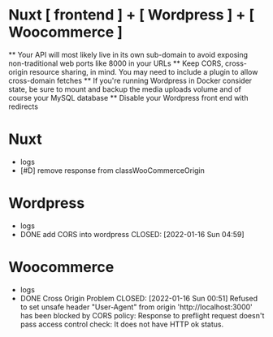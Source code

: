 # Nuxt [ frontend ] + [ Wordpress ] + [ Woocommerce ]

** Your API will most likely live in its own sub-domain to avoid exposing non-traditional web ports like 8000 in your URLs
** Keep CORS, cross-origin resource sharing, in mind. You may need to include a plugin to allow cross-domain fetches
** If you're running Wordpress in Docker consider state, be sure to mount and backup the media uploads volume and of course your MySQL database
** Disable your Wordpress front end with redirects

# Nuxt
* logs
* [#D] remove response from classWooCommerceOrigin

# Wordpress
* logs
* DONE add CORS into wordpress
  CLOSED: [2022-01-16 Sun 04:59]

# Woocommerce

* logs
* DONE Cross Origin Problem
  CLOSED: [2022-01-16 Sun 00:51]
Refused to set unsafe header "User-Agent"
from origin 'http://localhost:3000' has been blocked by CORS policy: Response to preflight request doesn't pass access control check: It does not have HTTP ok status.

